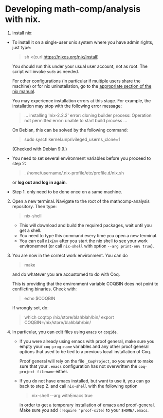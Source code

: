 # Developing math-comp/analysis with nix.

1. Install nix:
  - To install it on a single-user unix system where you have admin
    rights, just type:

    > sh <(curl https://nixos.org/nix/install)

    You should run this under your usual user account, not as
    root. The script will invoke `sudo` as needed.

    For other configurations (in particular if multiple users share
    the machine) or for nix uninstallation, go to the [appropriate
    section of the nix
    manual](https://nixos.org/nix/manual/#ch-installing-binary).

    You may experience installation errors at this stage.
    For example, the installation may stop with the following
    error message:

    > ...
    > installing 'nix-2.2.2'
    > error: cloning builder process: Operation not permitted
    > error: unable to start build process
    > ...

    On Debian, this can be solved by the following command:

    > sudo sysctl kernel.unprivileged_userns_clone=1

    (Checked with Debian 9.9.)

  - You need to set several environment variables before you proceed to step 2:

    > . /home/username/.nix-profile/etc/profile.d/nix.sh

    or **log out and log in again**.

  - Step 1. only need to be done once on a same machine.

2. Open a new terminal. Navigate to the root of the mathcomp-analysis repository. Then type:
   > nix-shell

   - This will download and build the required packages, wait until
     you get a shell.
   - You need to type this command every time you open a new terminal.
   - You can call `nixEnv` after you start the nix shell to see your
     work environemnet (or call `nix-shell` with option `--arg
     print-env true`).

3. You are now in the correct work environment. You can do
   > make

   and do whatever you are accustomed to do with Coq.

   This is providing that the environment variable COQBIN does not
   point to conflicting binaries. Check with:

   > echo $COQBIN

   If wrongly set, do:

   > which coqtop
   /nix/store/blahblah/bin/
   > export COQBIN=/nix/store/blahblah/bin/

4. In particular, you can edit files using `emacs` or `coqide`.

   - If you were already using emacs with proof general, make sure you
     empty your `coq-prog-name` variables and any other proof general
     options that used to be tied to a previous local installation of
     Coq.

     Proof general will rely on the file `_CoqProject`, so you want to
     make sure that your `.emacs` configuration has not overwritten
     the `coq-project-filename` either.

   - If you do not have emacs installed, but want to use it, you can
     go back to step 2. and call `nix-shell` with the following option
     > nix-shell --arg withEmacs true

     in order to get a temporary installation of emacs and
     proof-general.  Make sure you add `(require 'proof-site)` to your
     `$HOME/.emacs`.
